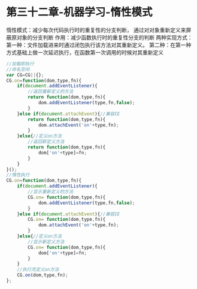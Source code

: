 # 第三十二章-机器学习-惰性模式

惰性模式：减少每次代码执行时的重复性的分支判断，
通过对对象重新定义来屏蔽原对象的分支判断
作用：减少函数执行时的重复性分支的判断
两种实现方式：
第一种：文件加载进来时通过闭包执行该方法对其重新定义。
第二种：在第一种方式基础上做一次延迟执行，在函数第一次调用的时候对其重新定义

```js
//加载即执行
//命名空间
var CG=CG||{};
CG.on=function(dom,type,fn){
    if(document.addEventListener){
        //返回重新定义的方法
        return function(dom,type,fn){
            dom.addEventListener(type,fn,false);
        }
    }else if(document.attachEvent){//兼容IE
        return function(dom,type,fn){
            dom.attachEvent('on'+type,fn);
        }
    }else{//定义on方法
        //返回新定义方法
        return function(dom,type,fn){
            dom['on'+type]=fn;
        }
    }
}();
//惰性执行
CG.on=function(dom,type,fn){
    if(document.addEventListener){
        //显示重新定义的方法
        CG.on= function(dom,type,fn){
            dom.addEventListener(type,fn,false);
        }
    }else if(document.attachEvent){//兼容IE
        CG.on= function(dom,type,fn){
            dom.attachEvent('on'+type,fn);
        }
    }else{//定义on方法
        //显示新定义方法
        CG.on= function(dom,type,fn){
            dom['on'+type]=fn;
        }
    }
    //执行充定义on方法
    CG.on(dom,type,fn);
};
```
